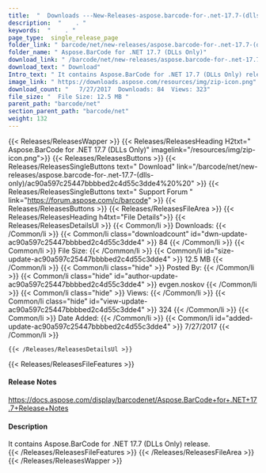 ```yaml
---
title:  "  Downloads ---New-Releases-aspose.barcode-for-.net-17.7-(dlls-only) . " 
description:  "    . " 
keywords:  "    . " 
page_type:  single_release_page
folder_link: " barcode/net/new-releases/aspose.barcode-for-.net-17.7-(dlls-only)/"
folder_name: " Aspose.BarCode for .NET 17.7 (DLLs Only)"
download_link: " /barcode/net/new-releases/aspose.barcode-for-.net-17.7-(dlls-only)/ac90a597c25447bbbbed2c4d55c3dde4"
download_text: " Download"
Intro_text: " It contains Aspose.BarCode for .NET 17.7 (DLLs Only) release."
image_link: " https://downloads.aspose.com/resources/img/zip-icon.png"
download_count: "   7/27/2017  Downloads: 84  Views: 323"
file_size: "  File Size: 12.5 MB "
parent_path: "barcode/net"
section_parent_path: "barcode/net"
weight: 132 
---
```


{{< Releases/ReleasesWapper >}}
  {{< Releases/ReleasesHeading H2txt=" Aspose.BarCode for .NET 17.7 (DLLs Only)" imagelink="/resources/img/zip-icon.png">}}
  {{< Releases/ReleasesButtons >}}
    {{< Releases/ReleasesSingleButtons text=" Download" link="/barcode/net/new-releases/aspose.barcode-for-.net-17.7-(dlls-only)/ac90a597c25447bbbbed2c4d55c3dde4%20%20" >}}
    {{< Releases/ReleasesSingleButtons text=" Support Forum " link="https://forum.aspose.com/c/barcode" >}}
  {{< Releases/ReleasesButtons >}}
  {{< Releases/ReleasesFileArea >}}
    {{< Releases/ReleasesHeading h4txt="File Details">}}
    {{< Releases/ReleasesDetailsUl >}}
            {{< Common/li  >}} Downloads: {{< /Common/li >}} 
      {{< Common/li class="downloadcount" id="dwn-update-ac90a597c25447bbbbed2c4d55c3dde4" >}} 84 {{< /Common/li >}} 
      {{< Common/li  >}} File Size: {{< /Common/li >}} 
      {{< Common/li id="size-update-ac90a597c25447bbbbed2c4d55c3dde4" >}} 12.5 MB {{< /Common/li >}} 
      {{< Common/li  class="hide" >}} Posted By: {{< /Common/li >}} 
      {{< Common/li class="hide" id="author-update-ac90a597c25447bbbbed2c4d55c3dde4" >}} evgen.noskov {{< /Common/li >}} 
      {{< Common/li class="hide"  >}} Views: {{< /Common/li >}} 
      {{< Common/li class="hide" id="view-update-ac90a597c25447bbbbed2c4d55c3dde4" >}} 324 {{< /Common/li >}} 
      {{< Common/li  >}} Date Added: {{< /Common/li >}} 
      {{< Common/li id="added-update-ac90a597c25447bbbbed2c4d55c3dde4" >}} 7/27/2017 {{< /Common/li >}} 

    {{< /Releases/ReleasesDetailsUl >}}

  {{< Releases/ReleasesFileFeatures >}}
      <h4>Release Notes</h4><div><a href="https://docs.aspose.com/display/barcodenet/Aspose.BarCode+for+.NET+17.7+Release+Notes">https://docs.aspose.com/display/barcodenet/Aspose.BarCode+for+.NET+17.7+Release+Notes</a></div><h4>Description</h4><div class="HTMLDescription">It contains Aspose.BarCode for .NET 17.7 (DLLs Only) release.</div>
  {{< /Releases/ReleasesFileFeatures >}}
 {{< /Releases/ReleasesFileArea >}}
{{< /Releases/ReleasesWapper >}}


